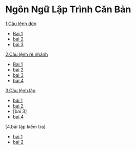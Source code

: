# Ngôn Ngữ Lập Trình Căn Bản
[1.Câu lệnh đơn](https://hoctructuyencntt.github.io/NNLT/Bai02.html)

- [Bai 1](https://www.jdoodle.com/iembed/v0/BqT)
- [bai 2](https://www.jdoodle.com/iembed/v0/BqV)
- [bai 3](https://www.jdoodle.com/iembed/v0/BqW)

 [2.Câu lệnh rẻ nhánh](https://hoctructuyencntt.github.io/NNLT/Bai03.html)

- [Bai 1](https://www.jdoodle.com/iembed/v0/Bu5)
- [bai 2](https://www.jdoodle.com/iembed/v0/Bu7)
- [bai 3](https://www.jdoodle.com/iembed/v0/Bu8)
- [bai 4](https://www.jdoodle.com/iembed/v0/Bu9)

[3.Câu lệnh lặp](https://hoctructuyencntt.github.io/NNLT/Bai04.html)

- [bai 1](https://www.jdoodle.com/iembed/v0/Bub)
- [bai 2](https://www.jdoodle.com/iembed/v0/Bud)
- [bai 3]
- [bai 4](https://www.jdoodle.com/iembed/v0/Buf)

[4.bài tập kiểm tra]

- [bai 1](https://www.jdoodle.com/iembed/v0/Bui)
- [bai 2](https://www.jdoodle.com/iembed/v0/Buj)
